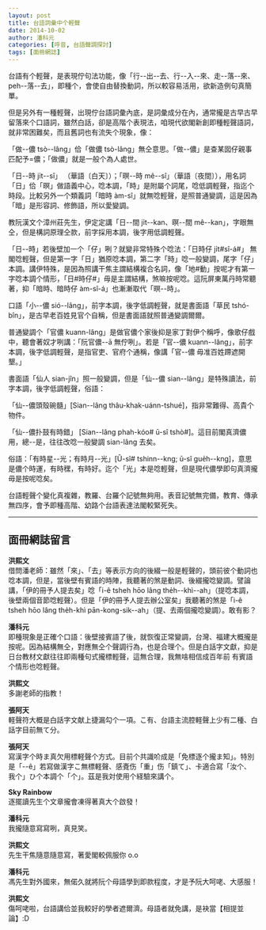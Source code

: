 ```yaml
---
layout: post
title: 台語詞彙中个輕聲
date: 2014-10-02
author: 潘科元
categories: [呼音, 台語聲調探討]
tags: [面冊網誌]
---
```


台語有个輕聲，是表現佇句法功能，像「行\--出\--去、行\--入\--來、走\--落\--來、peh\--落\--去」，即種个，會使自由替換動詞，所以較容易活用，欲新造例句真簡單。

但是另外有一種輕聲，出現佇台語詞彙內底，是詞彙成分在內，通常攏是古早古早留落來个口語詞，雖然白話，卻是高階个表現法，咱現代欲閣新創即種輕聲語詞，就非常困難矣，而且舊詞也有流失个現象，像：

「做\--儂 tsò\--lâng」佮「做儂 tsò-lâng」無仝意思。「做\--儂」是查某囡仔親事匹配予=儂；「做儂」就是一般个為人處世。

「日\--時 ji̍t\--sî」 （華語〔白天〕）；「暝\--時 mê\--sî」（華語〔夜間〕），用名詞「日」佮「暝」做語義中心，唸本調，「時」是附屬个詞尾，唸低調輕聲，指迄个時段。比較另外一个類義詞「暗時 àm-sî」就無唸輕聲，是照普通變調，這是因為「暗」是形容詞、修飾語，所以愛變調。

教阮漢文个漳州莊先生，伊定定講「日\--間 ji̍t\--kan、暝\--間 mê\--kan」，字眼無仝，但是構詞原理仝款，前字採用本調，後字用低調輕聲。

「日\--時」若後壁加一个「仔」咧？就變非常特殊个唸法：「日時仔 ji̍t#sî-á#」 無閣唸輕聲，但是第一字「日」猶原唸本調，第二字「時」唸一般變調，尾字「仔」本調。講伊特殊，是因為照講干焦主謂結構複合名詞，像「地#動」按呢才有第一字唸本調个情形，「日#時仔#」毋是主謂結構，煞嘛按呢唸。這阮屏東萬丹時常聽著，抑「暗時、暗時仔 àm-sî-á」也漸漸取代「暝\--時」。

口語「小\--儂 sió--lâng」，前字本調，後字低調輕聲，就是書面語「草民 tshó-bîn」，是古早老百姓見官个自稱，但是書面語就照普通變調爾爾。

普通變調个「官儂 kuann-lâng」是做官儂个家後抑是家丁對伊个稱呼，像歌仔戲中，聽會著奴才咧講：「阮官儂\--ā 無佇咧」。若是「官\--儂 kuann\--lâng」，前字本調，後字低調輕聲，是指官吏、官府个通稱，像講「官\--儂 毋准百姓蹛遮開墾。」

書面語「仙人 sian-jîn」照一般變調，但是「仙\--儂 sian--lâng」是特殊讀法，前字本調，後字低調輕聲，俗語：

「仙\--儂頭殼碗髓」[Sian--lâng thâu-khak-uánn-tshué]，指非常難得、高貴个物件。

「仙\--儂扑鼓有時錯」 [Sian\--lâng phah-kóo# ū-sî tshò#]。這目前閣真濟儂用，總\--是，往往改唸一般變調 sian-lâng 去矣。

俗語：「有時星\--光；有時月\--光」[Û-sî# tshinn\--kng; ū-sî gue̍h\--kng]，意思是儂个時運，有時䆀，有時好。迄个「光」本是唸輕聲，但是現代儂學即句真濟攏毋是按呢唸矣。

台語輕聲个變化真複雜，教羅、台羅个記號無夠用。表音記號無完備，教育、傳承無四序，會予即種高階、幼路个台語表達法閣較緊死失。

---

## 面冊網誌留言

**洪熙文**  
借問潘老師：雖然「來」、「去」等表示方向的後綴一般是輕聲的，頭前彼个動詞也唸本調，但是，當後壁有賓語的時陣，我聽著的煞是動詞、後綴攏唸變調。譬論講，「伊的冊予人提去矣」唸「i-ê tsheh hōo lâng the̍h--khì--ah」（提唸本調，後壁兩個音節唸輕聲）。但是「伊的冊予人提去辦公室矣」我聽著的煞是「i-ê tsheh hōo lâng the̍h-khì pān-kong-sik--ah」（提、去兩個攏唸變調）。敢有影？

**潘科元**  
即種現象是正確个口語：後壁接賓語了後，就恢復正常變調，台灣、福建大概攏是按呢。因為結構無仝，對應無仝个聲調行為，也是合理个。但是白話字文獻，抑是日台教材文獻往往即兩種句式攏標輕聲，這無合理，我無啥相信成百年前 有賓語个情形也唸輕聲。

**洪熙文**  
多謝老師的指教！

**張阿天**  
軽聲符大概是白話字文献上捷漏勾个一項。こ有、台語主流腔軽聲上少有二種、白話字目前無て分。

**張阿天**  
寫漢字个時ま真欠用標軽聲个方式。目前个共識吤成是「免標逐个攏ま知」。特別是「--ê」若寫做漢字こ無標軽聲、感斍伤「重」伤「鎮て」、卡適合寫「汝个、我个」ひ个本調个「个」。茲是我対使用个経驗來講个。

**Sky Rainbow**  
逐擺讀先生个文章攏會凍得著真大个啟發！

**潘科元**  
我攏隨意寫寫咧，真見笑。

**洪熙文**  
先生干焦隨意隨意寫，著愛閣較佩服你 o.o

**潘科元**  
馮先生對外國來，無偌久就將阮个母語學到即款程度，才是予阮大呵咾、大感服！

**洪熙文**  
傷呵咾啦，台語講佮並我較好的學者遮爾濟。母語者就免講，是袂當【相提並論】:D
